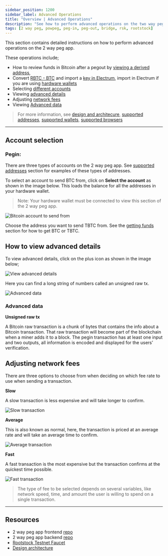 ```yaml
---
sidebar_position: 1200
sidebar_label: Advanced Operations 
title: "Overview | Advanced Operations"
description: "See how to perform advanced operations on the two way peg app"
tags: [2 way peg, powpeg, peg-in, peg-out, bridge, rsk, rootstock]
---
```


This section contains detailed instructions on how to perform advanced operations on the 2 way peg app. 

These operations include;

* How to review funds in Bitcoin after a pegout by [viewing a derived address](/resources/guides/two-way-peg-app/pegout/deriving-electrum), 
* Convert [RBTC - BTC](#converting-rbtc-to-btc) and import a [key in Electrum](/resources/guides/two-way-peg-app/pegout/deriving-electrum#import-key-in-electrum), import in Electrum if you are using [hardware wallets](/resources/guides/two-way-peg-app/pegout/deriving-electrum#import-key-in-electrum-using-hardware-wallets)
* Selecting [different accounts](#account-selection)
* Viewing [advanced details](#how-to-view-advanced-details)
* Adjusting [network fees](#adjusting-network-fees)
* Viewing [Advanced data](#advanced-data)

> For  more information, see [design and architecure](/resources/guides/two-way-peg-app/advanced-operations/design-architecture/), [supported addresses](/resources/guides/two-way-peg-app/advanced-operations/supported-addresses/), [supported wallets](/resources/guides/two-way-peg-app/advanced-operations/supported-wallets/), [supported browsers](/resources/guides/two-way-peg-app/advanced-operations/supported-browsers/)

--- 

## Account selection

### Pegin:

There are three types of accounts on the 2 way peg app. See [supported addresses](/resources/guides/two-way-peg-app/advanced-operations/supported-addresses/) section for examples of these types of addresses.

To select an account to send BTC from, click on **Select the account** as shown in the image below. This loads the balance for all the addresses in your hardware wallet.

> Note: Your hardware wallet must be connected to view this section of the 2 way peg app.

![Bitcoin account to send from](/img/resources/two-way-peg-app/51-bitcoin-account-to-send-from.png)

Choose the address you want to send TBTC from. See the [getting funds](/resources/guides/two-way-peg-app/prerequisites#get-funds) section for how to get BTC or TBTC.

## How to view advanced details

To view advanced details, click on the plus icon as shown in the image below;

![View advanced details](/img/resources/two-way-peg-app/52-view-advanced-details.png)

Here you can find a long string of numbers called an unsigned raw tx.

![Advanced data](/img/resources/two-way-peg-app/53-advanced-data.png)

### Advanced data

**Unsigned raw tx**

A Bitcoin raw transaction is a chunk of bytes that contains the info about a Bitcoin transaction. That raw transaction will become part of the blockchain when a miner adds it to a block. The pegin transaction has at least one input and two outputs, all information is encoded and displayed for the users’ verification.

## Adjusting network fees

There are three options to choose from when deciding on which fee rate to use when sending a transaction.

**Slow**

A slow transaction is less expensive and will take longer to confirm.

![Slow transaction](/img/resources/two-way-peg-app/54-slow-transaction.png)

**Average**

This is also known as normal, here, the transaction is priced at an average rate and will take an average time to confirm.

![Average transaction](/img/resources/two-way-peg-app/55-average-transaction.png)

**Fast**

A fast transaction is the most expensive but the transaction confirms at the quickest time possible.

![Fast transaction](/img/resources/two-way-peg-app/56-fast-transaction.png)

> The type of fee to be selected depends on several variables, like network speed, time, and amount the user is willing to spend on a single transaction.

----

## Resources
* 2 way peg app frontend [repo](https://github.com/rsksmart/2wp-app)
* 2 way peg app backend [repo](https://github.com/rsksmart/2wp-api)
* [Rootstock Testnet Faucet](https://faucet.rootstock.io/)
* [Design architecture](/resources/guides/two-way-peg-app/advanced-operations/design-architecture/)